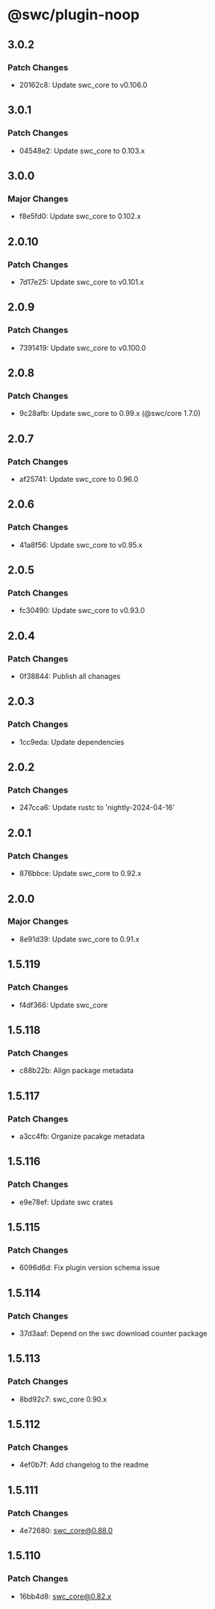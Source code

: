 # @swc/plugin-noop

## 3.0.2

### Patch Changes

-   20162c8: Update swc_core to v0.106.0

## 3.0.1

### Patch Changes

-   04548e2: Update swc_core to 0.103.x

## 3.0.0

### Major Changes

-   f8e5fd0: Update swc_core to 0.102.x

## 2.0.10

### Patch Changes

-   7d17e25: Update swc_core to v0.101.x

## 2.0.9

### Patch Changes

-   7391419: Update swc_core to v0.100.0

## 2.0.8

### Patch Changes

-   9c28afb: Update swc_core to 0.99.x (@swc/core 1.7.0)

## 2.0.7

### Patch Changes

-   af25741: Update swc_core to 0.96.0

## 2.0.6

### Patch Changes

-   41a8f56: Update swc_core to v0.95.x

## 2.0.5

### Patch Changes

-   fc30490: Update swc_core to v0.93.0

## 2.0.4

### Patch Changes

-   0f38844: Publish all chanages

## 2.0.3

### Patch Changes

-   1cc9eda: Update dependencies

## 2.0.2

### Patch Changes

-   247cca6: Update rustc to 'nightly-2024-04-16'

## 2.0.1

### Patch Changes

-   876bbce: Update swc_core to 0.92.x

## 2.0.0

### Major Changes

-   8e91d39: Update swc_core to 0.91.x

## 1.5.119

### Patch Changes

-   f4df366: Update swc_core

## 1.5.118

### Patch Changes

-   c88b22b: Align package metadata

## 1.5.117

### Patch Changes

-   a3cc4fb: Organize pacakge metadata

## 1.5.116

### Patch Changes

-   e9e78ef: Update swc crates

## 1.5.115

### Patch Changes

-   6096d6d: Fix plugin version schema issue

## 1.5.114

### Patch Changes

-   37d3aaf: Depend on the swc download counter package

## 1.5.113

### Patch Changes

-   8bd92c7: swc_core 0.90.x

## 1.5.112

### Patch Changes

-   4ef0b7f: Add changelog to the readme

## 1.5.111

### Patch Changes

-   4e72680: swc_core@0.88.0

## 1.5.110

### Patch Changes

-   16bb4d8: swc_core@0.82.x
